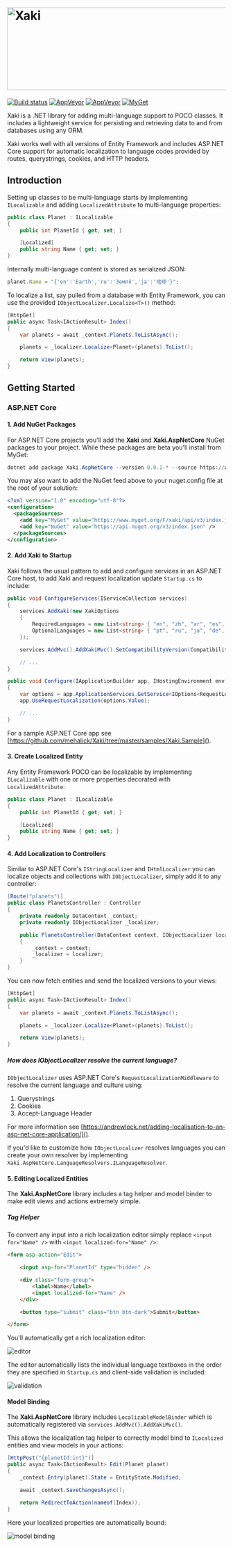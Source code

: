 ﻿<h1><img src="https://xaki.azureedge.net/assets/logo-text-636723199289149229.svg" width="512" height="190" alt="Xaki"></h1>

[![Build status](https://ci.appveyor.com/api/projects/status/d217t6s3py0ce6nn?svg=true)](https://ci.appveyor.com/project/mehalick/xaki)
[![AppVeyor](https://img.shields.io/appveyor/ci/mehalick/xaki/master.svg)](https://ci.appveyor.com/project/mehalick/xaki)
[![AppVeyor](https://img.shields.io/appveyor/tests/mehalick/xaki/master.svg)](https://ci.appveyor.com/project/mehalick/xaki/build/tests)
[![MyGet](https://img.shields.io/myget/xaki/v/Xaki.svg)](https://www.myget.org/feed/xaki/package/nuget/Xaki)

Xaki is a .NET library for adding multi-language support to POCO classes. It includes a lightweight service for persisting and retrieving data to and from databases using any ORM.

Xaki works well with all versions of Entity Framework and includes ASP.NET Core support for automatic localization to language codes provided by routes, querystrings, cookies, and HTTP headers. 

## Introduction

Setting up classes to be multi-language starts by implementing `ILocalizable` and adding `LocalizedAttribute` to multi-language properties:

```csharp
public class Planet : ILocalizable
{
    public int PlanetId { get; set; }

    [Localized]
    public string Name { get; set; }
}
```

Internally multi-language content is stored as serialized JSON:

```js
planet.Name = "{'en':'Earth','ru':'Земля́','ja':'地球'}";
```

To localize a list, say pulled from a database with Entity Framework, you can use the provided `IObjectLocalizer.Localize<T>()` method:

```csharp
[HttpGet]
public async Task<IActionResult> Index()
{
    var planets = await _context.Planets.ToListAsync();

    planets = _localizer.Localize<Planet>(planets).ToList();

    return View(planets);
}
```

## Getting Started

### ASP.NET Core

#### 1. Add NuGet Packages

For ASP.NET Core projects you'll add the **Xaki** and **Xaki.AspNetCore** NuGet packages to your project. While these packages are beta you'll install from MyGet:

```powershell
dotnet add package Xaki.AspNetCore --version 0.0.1-* --source https://www.myget.org/F/xaki/api/v3/index.json
```

You may also want to add the NuGet feed above to your nuget.config file at the root of your solution:

```xml
<?xml version="1.0" encoding="utf-8"?>
<configuration>
  <packageSources>
    <add key="MyGet" value="https://www.myget.org/F/xaki/api/v3/index.json" />
    <add key="NuGet" value="https://api.nuget.org/v3/index.json" />
  </packageSources>
</configuration>
```

#### 2. Add Xaki to Startup

Xaki follows the usual pattern to add and configure services in an ASP.NET Core host, to add Xaki and request localization update `Startup.cs` to include:

```csharp
public void ConfigureServices(IServiceCollection services)
{
    services.AddXaki(new XakiOptions
    {
        RequiredLanguages = new List<string> { "en", "zh", "ar", "es", "hi" },
        OptionalLanguages = new List<string> { "pt", "ru", "ja", "de", "el" }
    });

    services.AddMvc().AddXakiMvc().SetCompatibilityVersion(CompatibilityVersion.Version_2_1);

    // ...
}

public void Configure(IApplicationBuilder app, IHostingEnvironment env)
{
    var options = app.ApplicationServices.GetService<IOptions<RequestLocalizationOptions>>();
    app.UseRequestLocalization(options.Value);

    // ...
}
```

For a sample ASP.NET Core app see [https://github.com/mehalick/Xaki/tree/master/samples/Xaki.Sample]().

#### 3. Create Localized Entity

Any Entity Framework POCO can be localizable by implementing `ILocalizable` with one or more properties decorated with `LocalizedAttribute`:

```csharp
public class Planet : ILocalizable
{
    public int PlanetId { get; set; }

    [Localized]
    public string Name { get; set; }
}
```

#### 4. Add Localization to Controllers

Similar to ASP.NET Core's `IStringLocalizer` and `IHtmlLocalizer` you can localize objects and collections with `IObjectLocalizer`, simply add it to any controller:

```csharp
[Route("planets")]
public class PlanetsController : Controller
{
    private readonly DataContext _context;
    private readonly IObjectLocalizer _localizer;

    public PlanetsController(DataContext context, IObjectLocalizer localizer)
    {
        _context = context;
        _localizer = localizer;
    }
}
```

You can now fetch entities and send the localized versions to your views:

```csharp
[HttpGet]
public async Task<IActionResult> Index()
{
    var planets = await _context.Planets.ToListAsync();

    planets = _localizer.Localize<Planet>(planets).ToList();

    return View(planets);
}
```

##### How does IObjectLocalizer resolve the current language?

`IObjectLocalizer` uses ASP.NET Core's `RequestLocalizationMiddleware` to resolve the current language and culture using:

1. Querystrings
2. Cookies
3. Accept-Language Header

For more information see [https://andrewlock.net/adding-localisation-to-an-asp-net-core-application/]().

If you'd like to customize how `IObjectLocalizer` resolves languages you can create your own resolver by implementing `Xaki.AspNetCore.LanguageResolvers.ILanguageResolver`.

#### 5. Editing Localized Entities

The **Xaki.AspNetCore** library includes a tag helper and model binder to make edit views and actions extremely simple. 

##### Tag Helper

To convert any input into a rich localization editor simply replace `<input for="Name" />` with `<input localized-for="Name" />`:

```html
<form asp-action="Edit">

    <input asp-for="PlanetId" type="hidden" />

    <div class="form-group">
        <label>Name</label>
        <input localized-for="Name" />
    </div>

    <button type="submit" class="btn btn-dark">Submit</button>

</form>
```

You'll automatically get a rich localization editor:

![editor](https://xaki.azureedge.net/assets/2018-09-11_10-26-05-636722475947053940.png)

The editor automatically lists the individual language textboxes in the order they are specified in `Startup.cs` and client-side validation is included:

![validation](https://xaki.azureedge.net/assets/2018-09-11_10-28-42-636722477515160922.png)

#### Model Binding

The **Xaki.AspNetCore** library includes `LocalizableModelBinder` which is automatically registered via `services.AddMvc().AddXakiMvc()`. 

This allows the localization tag helper to correctly model bind to `ILocalized` entities and view models in your actions:

```csharp
[HttpPost("{planetId:int}")]
public async Task<IActionResult> Edit(Planet planet)
{
    _context.Entry(planet).State = EntityState.Modified;

    await _context.SaveChangesAsync();

    return RedirectToAction(nameof(Index));
}
```

Here your localized properties are automatically bound:

![model binding](https://xaki.azureedge.net/assets/2018-09-11_10-34-56-636722481804812672.png)

